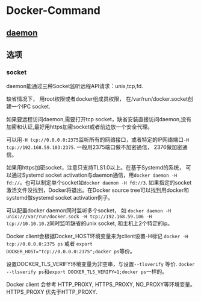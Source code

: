 # Docker-Command

## [daemon](https://docs.docker.com/v1.11/engine/reference/commandline/daemon/#daemon-configuration-file)

## 选项

### socket

daemon能通过三种Socket监听远程API请求：unix,tcp,fd.

缺省情况下， 用root权限或者docker组成员权限， 在/var/run/docker.socket创建一个IPC socket.

如果要远程访问daemon,需要打开tcp socket，缺省安装直接访问daemon,没有加密和认证,最好用https加密socket或者前边放一个安全代理。

可以用`-H tcp://0.0.0.0:2375`监听所有的网络接口，或者特定的IP网络端口`-H tcp://192.168.59.103:2375`. 一般用2375端口做不加密通信， 2376做加密通信。

如果用https加密socket，注意只支持TLS1.0以上。在基于Systemd的系统， 可以通过Systemd socket activation与daemon通信，用`docker daemon -H fd://`。也可以制定单个socket如`docker daemon -H fd://3`. 如果指定的socket激活文件没找到，Docker将退出。在Docker source tree可以找到用docker和systemd做systemd socket activation例子。

可以配置docker daemon同时监听多个socket， 如
`docker daemon -H unix:///var/run/docker.sock -H tcp://192.168.59.106 -H tcp://10.10.10.2`同时监听缺省的unix socket, 和主机上2个特定的ip。

Docker client会根据Docker_HOST环境变量来为client设置-H标记
`docker -H tcp://0.0.0.0:2375 ps` 或者 `export DOCKER_HOST="tcp://0.0.0.0:2375";docker ps`等价。

设置DOCKER_TLS_VERIFY环境变量为非空串，与设置`--tlsverify` 等价.
`docker --tlsverify ps`和`export DOCKER_TLS_VERIFY=1;docker ps`一样的。

Docker client 会参考 HTTP_PROXY, HTTPS_PROXY, NO_PROXY等环境变量。 HTTPS_PROXY 优先于HTTP_PROXY.

